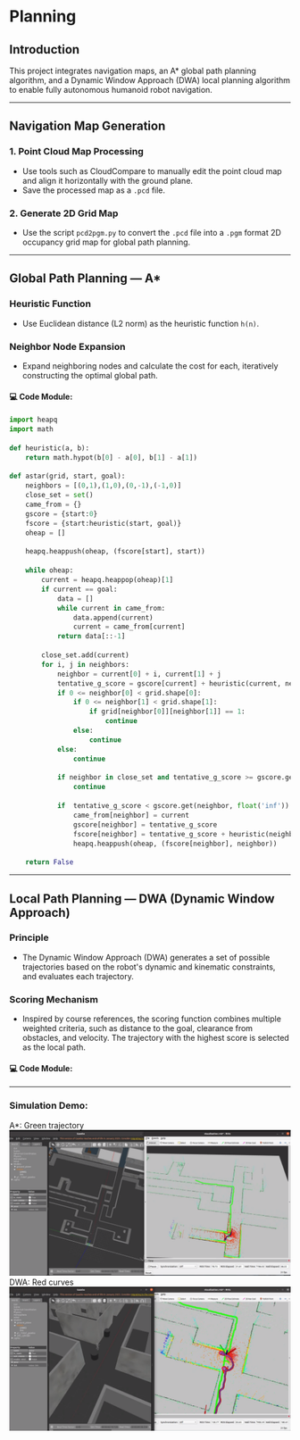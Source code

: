 # Planning

## Introduction
This project integrates navigation maps, an A* global path planning algorithm, and a Dynamic Window Approach (DWA) local planning algorithm to enable fully autonomous humanoid robot navigation.

---

## Navigation Map Generation

### 1. Point Cloud Map Processing
- Use tools such as CloudCompare to manually edit the point cloud map and align it horizontally with the ground plane.
- Save the processed map as a `.pcd` file.

### 2. Generate 2D Grid Map
- Use the script `pcd2pgm.py` to convert the `.pcd` file into a `.pgm` format 2D occupancy grid map for global path planning.

---

## Global Path Planning — A*

### Heuristic Function
- Use Euclidean distance (L2 norm) as the heuristic function `h(n)`.

### Neighbor Node Expansion
- Expand neighboring nodes and calculate the cost for each, iteratively constructing the optimal global path.

#### 💻 Code Module: 
```python
import heapq
import math

def heuristic(a, b):
    return math.hypot(b[0] - a[0], b[1] - a[1])

def astar(grid, start, goal):
    neighbors = [(0,1),(1,0),(0,-1),(-1,0)]
    close_set = set()
    came_from = {}
    gscore = {start:0}
    fscore = {start:heuristic(start, goal)}
    oheap = []

    heapq.heappush(oheap, (fscore[start], start))

    while oheap:
        current = heapq.heappop(oheap)[1]
        if current == goal:
            data = []
            while current in came_from:
                data.append(current)
                current = came_from[current]
            return data[::-1]

        close_set.add(current)
        for i, j in neighbors:
            neighbor = current[0] + i, current[1] + j            
            tentative_g_score = gscore[current] + heuristic(current, neighbor)
            if 0 <= neighbor[0] < grid.shape[0]:
                if 0 <= neighbor[1] < grid.shape[1]:
                    if grid[neighbor[0]][neighbor[1]] == 1:
                        continue
                else:
                    continue
            else:
                continue

            if neighbor in close_set and tentative_g_score >= gscore.get(neighbor, 0):
                continue
                
            if  tentative_g_score < gscore.get(neighbor, float('inf')) or neighbor not in [i[1] for i in oheap]:
                came_from[neighbor] = current
                gscore[neighbor] = tentative_g_score
                fscore[neighbor] = tentative_g_score + heuristic(neighbor, goal)
                heapq.heappush(oheap, (fscore[neighbor], neighbor))

    return False
```
---
## Local Path Planning — DWA (Dynamic Window Approach)

### Principle
- The Dynamic Window Approach (DWA) generates a set of possible trajectories based on the robot's dynamic and kinematic constraints, and evaluates each trajectory.

### Scoring Mechanism
- Inspired by course references, the scoring function combines multiple weighted criteria, such as distance to the goal, clearance from obstacles, and velocity. The trajectory with the highest score is selected as the local path.

#### 💻 Code Module: 

---

### Simulation Demo:
A*: Green trajectory
![A*: Green trajectory](../assets/path.png)
DWA: Red curves
![A*: Green trajectory](../assets/avoid.png)

